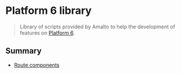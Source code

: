 # Platform 6 library

> Library of scripts provided by Amalto to help the development of features on [Platform 6](https://documentation.amalto.com/b2box/dev/).

## Summary

- [Route components](route-components/route-components.md)